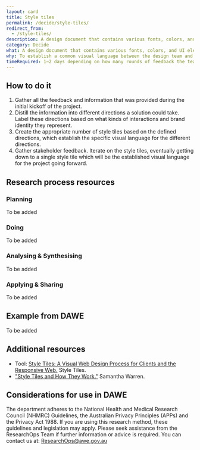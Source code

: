 ```yaml
---
layout: card
title: Style tiles
permalink: /decide/style-tiles/
redirect_from:
  - /style-tiles/
description: A design document that contains various fonts, colors, and UI elements that communicate the visual brand direction for a website or application.
category: Decide
what: A design document that contains various fonts, colors, and UI elements that communicate the visual brand direction for a website or application.
why: To establish a common visual language between the design team and stakeholders. It also acts as a collaboration artifact that both the design team and stakeholders can use to contribute to the final design direction.
timeRequired: 1–2 days depending on how many rounds of feedback the team offers
---
```


## How to do it

1. Gather all the feedback and information that was provided during the initial kickoff of the project.
1. Distill the information into different directions a solution could take. Label these directions based on what kinds of interactions and brand identity they represent.
1. Create the appropriate number of style tiles based on the defined directions, which establish the specific visual language for the different directions.
1. Gather stakeholder feedback. Iterate on the style tiles, eventually getting down to a single style tile which will be the established visual language for the project going forward.

<section class="method--section method--section--additional-resources" markdown="1">

## Research process resources
### Planning
To be added

### Doing
To be added

### Analysing & Synthesising
To be added

### Applying & Sharing
To be added


## Example from DAWE

To be added

</section>

## Additional resources

- Tool: <a href="http://styletil.es/" class="usa-link">Style Tiles: A Visual Web Design Process for Clients and the Responsive Web.</a> Style Tiles.
- <a href="http://alistapart.com/article/style-tiles-and-how-they-work" class="usa-link">"Style Tiles and How They Work."</a> Samantha Warren.
</section>

<section class="method--section method--section--government-considerations" markdown="1" >

## Considerations for use in DAWE

The department adheres to the National Health and Medical Research Council (NHMRC) Guidelines, the Australian Privacy Principles (APPs) and the Privacy Act 1988. If you are using this research method, these guidelines and legislation may apply. Please seek assistance from the ResearchOps Team if further information or advice is required. You can contact us at: ResearchOps@awe.gov.au
</section>
